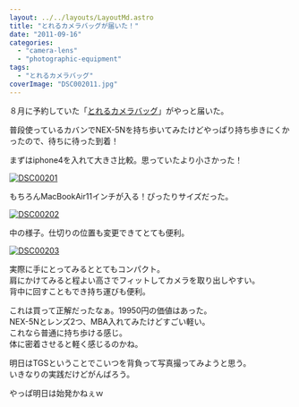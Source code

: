 ```yaml
---
layout: ../../layouts/LayoutMd.astro
title: "とれるカメラバッグが届いた！"
date: "2011-09-16"
categories: 
  - "camera-lens"
  - "photographic-equipment"
tags: 
  - "とれるカメラバッグ"
coverImage: "DSC002011.jpg"
---
```


８月に予約していた「[とれるカメラバッグ](http://srcr.jp/007/)」がやっと届いた。

普段使っているカバンでNEX-5Nを持ち歩いてみたけどやっぱり持ち歩きにくかったので、待ちに待った到着！

まずはiphone4を入れて大きさ比較。思っていたより小さかった！

[![](images/DSC002011.jpg "DSC00201")](//mizuka123.net/wp-content/uploads/2011/09/DSC002011.jpg)

もちろんMacBookAir11インチが入る！ぴったりサイズだった。

[![](images/DSC002022-e1316179821329.jpg "DSC00202")](//mizuka123.net/wp-content/uploads/2011/09/DSC002022.jpg)

中の様子。仕切りの位置も変更できてとても便利。

[![](images/DSC00203.jpg "DSC00203")](//mizuka123.net/wp-content/uploads/2011/09/DSC00203.jpg)

実際に手にとってみるととてもコンパクト。  
肩にかけてみると程よい高さでフィットしてカメラを取り出しやすい。  
背中に回すこともでき持ち運びも便利。

これは買って正解だったなぁ。19950円の価値はあった。  
NEX-5Nとレンズ2つ、MBA入れてみたけどすごい軽い。  
これなら普通に持ち歩ける感じ。  
体に密着させると軽く感じるのかね。

明日はTGSということでこいつを背負って写真撮ってみようと思う。  
いきなりの実践だけどがんばろう。

やっぱ明日は始発かねぇｗ
